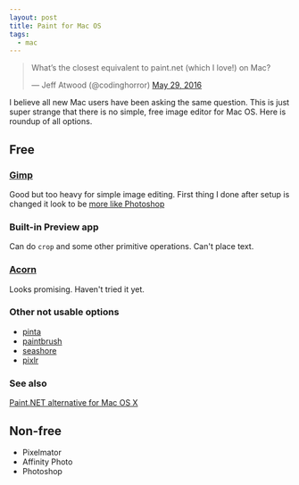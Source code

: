```yaml
---
layout: post
title: Paint for Mac OS
tags:
  - mac
---
```

<blockquote class="twitter-tweet" data-lang="en"><p lang="en" dir="ltr">What’s the closest equivalent to paint.net (which I love!) on Mac?</p>&mdash; Jeff Atwood (@codinghorror) <a href="https://twitter.com/codinghorror/status/737034674447343616">May 29, 2016</a></blockquote>

I believe all new Mac users have been asking the same question. This is just super strange that there is no simple, free image editor for Mac OS. Here is roundup of all options.


## Free

### [Gimp](https://www.gimp.org/)

Good but too heavy for simple image editing. First thing I done after setup is changed it look to be [more like Photoshop](http://lifehacker.com/how-to-make-the-gimp-work-more-like-photoshop-1551318983)

### Built-in Preview app

Can do `crop` and some other primitive operations. Can't place text.

### [Acorn](http://flyingmeat.com/acorn/)

Looks promising. Haven't tried it yet.

### Other not usable options

- [pinta](https://pinta-project.com/pintaproject/pinta/)
- [paintbrush](http://paintbrush.sourceforge.net/)
- [seashore](http://seashore.sourceforge.net/The_Seashore_Project/About.html)
- [pixlr](https://pixlr.com/editor/)

### See also

[Paint.NET alternative for Mac OS X](http://apple.stackexchange.com/questions/162479/paint-net-alternative-for-mac-os-x)

## Non-free

- Pixelmator
- Affinity Photo
- Photoshop

